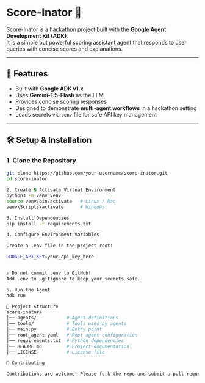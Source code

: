 # Score-Inator 🎯

Score-Inator is a hackathon project built with the **Google Agent Development Kit (ADK)**.  
It is a simple but powerful scoring assistant agent that responds to user queries with concise scores and explanations.

---

## 🚀 Features
- Built with **Google ADK v1.x**
- Uses **Gemini-1.5-Flash** as the LLM
- Provides concise scoring responses
- Designed to demonstrate **multi-agent workflows** in a hackathon setting
- Loads secrets via `.env` file for safe API key management

---

## 🛠️ Setup & Installation

### 1. Clone the Repository
```bash
git clone https://github.com/your-username/score-inator.git
cd score-inator

2. Create & Activate Virtual Environment
python3 -m venv venv
source venv/bin/activate   # Linux / Mac
venv\Scripts\activate      # Windows

3. Install Dependencies
pip install -r requirements.txt

4. Configure Environment Variables

Create a .env file in the project root:

GOOGLE_API_KEY=your_api_key_here


⚠️ Do not commit .env to GitHub!
Add .env to .gitignore to keep your secrets safe.

5. Run the Agent
adk run

📂 Project Structure
score-inator/
│── agents/           # Agent definitions
│── tools/            # Tools used by agents
│── main.py           # Entry point
│── root_agent.yaml   # Root agent configuration
│── requirements.txt  # Python dependencies
│── README.md         # Project documentation
│── LICENSE           # License file

🤝 Contributing

Contributions are welcome! Please fork the repo and submit a pull request.